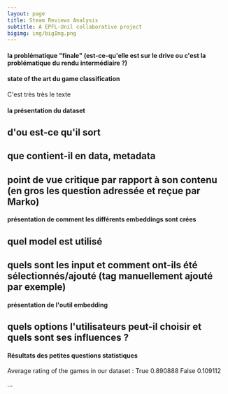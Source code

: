 ```yaml
---
layout: page
title: Steam Reviews Analysis
subtitle: A EPFL-Unil collaborative project
bigimg: img/bigImg.png
---
```


#### la problématique "finale" (est-ce-qu'elle est sur le drive ou c'est la problématique du rendu intermédiaire ?)



#### state of the art du game classification

C'est très très le texte

#### la présentation du dataset
## d'ou est-ce qu'il sort
## que contient-il en data, metadata 
## point de vue critique par rapport à son contenu (en gros les question adressée et reçue par Marko)

#### présentation de comment les différents embeddings sont crées
## quel model est utilisé
## quels sont les input et comment ont-ils été sélectionnés/ajouté (tag manuellement ajouté par exemple)

#### présentation de l'outil embedding
## quels options l'utilisateurs peut-il choisir et quels sont ses influences ?

#### Résultats des petites questions statistiques

Average rating of the games in our dataset :
True     0.890888
False    0.109112

...